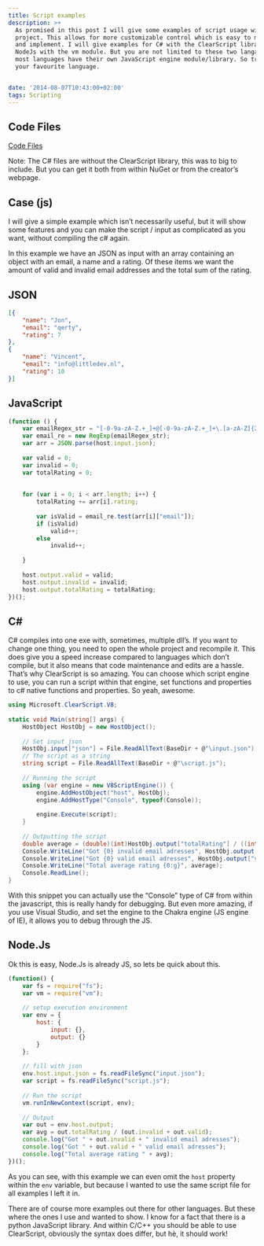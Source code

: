 ```yaml
---
title: Script examples
description: >+
  As promised in this post I will give some examples of script usage within a
  project. This allows for more customizable control which is easy to maintain
  and implement. I will give examples for C# with the ClearScript library and
  NodeJs with the vm module. But you are not limited to these two langauges,
  most languages have their own JavaScript engine module/library. So try it with
  your favourite language.


date: '2014-08-07T10:43:00+02:00'
tags: Scripting
---
```

## Code Files

[Code Files](/uploads/jsexamples.zip)

Note: The C# files are without the ClearScript library, this was to big to include. But you can get it both from within NuGet or from the creator’s webpage.

## Case (js)

I will give a simple example which isn’t necessarily useful, but it will show some features and you can make the script / input as complicated as you want, without compiling the c# again.

In this example we have an JSON as input with an array containing an object with an email, a name and a rating. Of these items we want the amount of valid and invalid email addresses and the total sum of the rating.

## JSON

```json
[{
    "name": "Jon",
    "email": "qerty",
    "rating": 7
},
{
    "name": "Vincent",
    "email": "info@littledev.nl",
    "rating": 10
}]
```

## JavaScript

```javascript
(function () {
    var emailRegex_str = "[-0-9a-zA-Z.+_]+@[-0-9a-zA-Z.+_]+\.[a-zA-Z]{2,4}";
    var email_re = new RegExp(emailRegex_str);
    var arr = JSON.parse(host.input.json);
 
    var valid = 0;
    var invalid = 0;
    var totalRating = 0;
 
 
    for (var i = 0; i < arr.length; i++) {
        totalRating += arr[i].rating;
 
        var isValid = email_re.test(arr[i]["email"]);
        if (isValid)
            valid++;
        else
            invalid++;
 
    }
 
    host.output.valid = valid;
    host.output.invalid = invalid;
    host.output.totalRating = totalRating;
})();
```

## C#

C# compiles into one exe with, sometimes, multiple dll’s. If you want to change one thing, you need to open the whole project and recompile it. This does give you a speed increase compared to languages which don’t compile, but it also means that code maintenance and edits are a hassle. That’s why ClearScript is so amazing. You can choose which script engine to use, you can run a script within that engine, set functions and properties to c# native functions and properties. So yeah, awesome.

```C#
using Microsoft.ClearScript.V8;
 
static void Main(string[] args) {
    HostObject HostObj = new HostObject();
 
    // Set input json
    HostObj.input["json"] = File.ReadAllText(BaseDir + @"\input.json");
    // The script as a string
    string script = File.ReadAllText(BaseDir + @"\script.js");
     
    // Running the script
    using (var engine = new V8ScriptEngine()) {
        engine.AddHostObject("host", HostObj);
        engine.AddHostType("Console", typeof(Console));
 
        engine.Execute(script);
    }
 
    // Outputting the script
    double average = (double)(int)HostObj.output["totalRating"] / ((int)HostObj.output["invalid"] + (int)HostObj.output["valid"]);
    Console.WriteLine("Got {0} invalid email adresses", HostObj.output["invalid"]);
    Console.WriteLine("Got {0} valid email adresses", HostObj.output["valid"]);
    Console.WriteLine("Total average rating {0:g}", average);
    Console.ReadLine(); 
}
```

With this snippet you can actually use the “Console” type of C# from within the javascript, this is really handy for debugging. But even more amazing, if you use Visual Studio, and set the engine to the Chakra engine (JS engine of IE), it allows you to debug through the JS.

## Node.Js

Ok this is easy, Node.Js is already JS, so lets be quick about this.

```javascript
(function() {
    var fs = require("fs");
    var vm = require("vm");
 
    // setup execution environment
    var env = {
        host: {
            input: {},
            output: {}
        }
    };
 
    // fill with json
    env.host.input.json = fs.readFileSync("input.json");
    var script = fs.readFileSync("script.js");
 
    // Run the script
    vm.runInNewContext(script, env);
 
    // Output
    var out = env.host.output;
    var avg = out.totalRating / (out.invalid + out.valid);
    console.log("Got " + out.invalid + " invalid email adresses");
    console.log("Got " + out.valid + " valid email adresses");
    console.log("Total average rating " + avg);
})();
```

As you can see, with this example we can even omit the `host` property within the `env` variable, but because I wanted to use the same script file for all examples I left it in.

There are of course more examples out there for other languages. But these where the ones I use and wanted to show. I know for a fact that there is a python JavaScript library. And within C/C++ you should be able to use ClearScript, obviously the syntax does differ, but hè, it should work!
